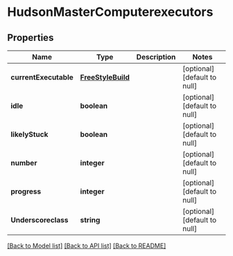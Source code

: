 # HudsonMasterComputerexecutors

## Properties
Name | Type | Description | Notes
------------ | ------------- | ------------- | -------------
**currentExecutable** | [**FreeStyleBuild**](FreeStyleBuild.md) |  | [optional] [default to null]
**idle** | **boolean** |  | [optional] [default to null]
**likelyStuck** | **boolean** |  | [optional] [default to null]
**number** | **integer** |  | [optional] [default to null]
**progress** | **integer** |  | [optional] [default to null]
**Underscoreclass** | **string** |  | [optional] [default to null]

[[Back to Model list]](../README.md#documentation-for-models) [[Back to API list]](../README.md#documentation-for-api-endpoints) [[Back to README]](../README.md)


